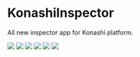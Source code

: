 # KonashiInspector

All new inspector app for Konashi platform.

![](https://raw.githubusercontent.com/0x0c/KonashiInspector/master/Images/1.png)
![](https://raw.githubusercontent.com/0x0c/KonashiInspector/master/Images/2.png)
![](https://raw.githubusercontent.com/0x0c/KonashiInspector/master/Images/3.png)
![](https://raw.githubusercontent.com/0x0c/KonashiInspector/master/Images/4.png)
![](https://raw.githubusercontent.com/0x0c/KonashiInspector/master/Images/5.png)
![](https://raw.githubusercontent.com/0x0c/KonashiInspector/master/Images/6.png)
